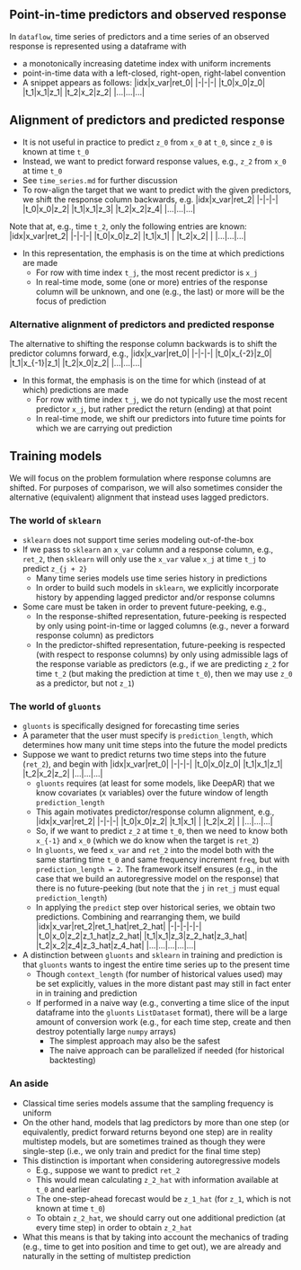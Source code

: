 ## Point-in-time predictors and observed response

In `dataflow`, time series of predictors and a time series of an observed
response is represented using a dataframe with
- a monotonically increasing datetime index with uniform increments
- point-in-time data with a left-closed, right-open, right-label convention
- A snippet appears as follows:
|idx|x_var|ret_0|
|-|-|-|
|t_0|x_0|z_0|
|t_1|x_1|z_1|
|t_2|x_2|z_2|
|...|...|...|

## Alignment of predictors and predicted response

- It is not useful in practice to predict `z_0` from `x_0` at `t_0`, since
`z_0` is known at time `t_0`
- Instead, we want to predict forward response values,
e.g., `z_2` from `x_0` at time `t_0`
- See `time_series.md` for further discussion
- To row-align the target that we want to predict with the given predictors, we
  shift the response column backwards, e.g.
|idx|x_var|ret_2|
|-|-|-|
|t_0|x_0|z_2|
|t_1|x_1|z_3|
|t_2|x_2|z_4|
|...|...|...|

Note that at, e.g., time `t_2`, only the following entries are known:
|idx|x_var|ret_2|
|-|-|-|
|t_0|x_0|z_2|
|t_1|x_1| |
|t_2|x_2| |
|...|...|...|

- In this representation, the emphasis is on the time at which predictions are
  made
  - For row with time index `t_j`, the most recent predictor is `x_j`
  - In real-time mode, some (one or more) entries of the response column will
    be unknown, and one (e.g., the last) or more will be the focus of
    prediction
    
### Alternative alignment of predictors and predicted response

The alternative to shifting the response column backwards is to shift the
predictor columns forward, e.g.,
|idx|x_var|ret_0|
|-|-|-|
|t_0|x_{-2}|z_0|
|t_1|x_{-1}|z_1|
|t_2|x_0|z_2|
|...|...|...|

- In this format, the emphasis is on the time for which (instead of at which)
  predictions are made
  - For row with time index `t_j`, we do not typically use the most recent
    predictor `x_j`, but rather predict the return (ending) at that point
  - In real-time mode, we shift our predictors into future time points for
    which we are carrying out prediction
    
## Training models

We will focus on the problem formulation where response columns are shifted.
For purposes of comparison, we will also sometimes consider the alternative
(equivalent) alignment that instead uses lagged predictors.

### The world of `sklearn`

- `sklearn` does not support time series modeling out-of-the-box
- If we pass to `sklearn` an `x_var` column and a response column, e.g.,
  `ret_2`, then `sklearn` will only use the `x_var` value `x_j` at time `t_j`
  to predict `z_{j + 2}`
  - Many time series models use time series history in predictions
  - In order to build such models in `sklearn`, we explicitly incorporate
    history by appending lagged predictor and/or response columns
- Some care must be taken in order to prevent future-peeking, e.g.,
  - In the response-shifted representation, future-peeking is respected by
    only using point-in-time or lagged columns (e.g., never a forward
    response column) as predictors 
  - In the predictor-shifted representation, future-peeking is respected 
    (with respect to response columns) by only using admissible lags of the
    response variable as predictors (e.g., if we are predicting `z_2` for time
    `t_2` (but making the prediction at time `t_0`), then we may use `z_0` as a
    predictor, but not `z_1`)

### The world of `gluonts`

- `gluonts` is specifically designed for forecasting time series
- A parameter that the user must specify is `prediction_length`, which
  determines how many unit time steps into the future the model predicts
- Suppose we want to predict returns two time steps into the future (`ret_2`),
  and begin with
|idx|x_var|ret_0|
|-|-|-|
|t_0|x_0|z_0|
|t_1|x_1|z_1|
|t_2|x_2|z_2|
|...|...|...|
  - `gluonts` requires (at least for some models, like DeepAR) that we know 
    covariates (x variables) over the future window of length
    `prediction_length`
  - This again motivates predictor/response column alignment, e.g.,
|idx|x_var|ret_2|
|-|-|-|
|t_0|x_0|z_2|
|t_1|x_1| |
|t_2|x_2| |
|...|...|...|
  - So, if we want to predict `z_2` at time `t_0`, then we need to know
    both `x_{-1}` and `x_0` (which we do know when the target is `ret_2`)
  - In `gluonts`, we feed `x_var` and `ret_2` into the model both with the
    same starting time `t_0` and same frequency increment `freq`, but with
    `prediction_length = 2`. The framework itself ensures (e.g., in the case
    that we build an autoregressive model on the response) that there is no
    future-peeking (but note that the `j` in `ret_j` must equal
    `prediction_length`) 
  - In applying the `predict` step over historical series, we obtain two
    predictions. Combining and rearranging them, we build
|idx|x_var|ret_2|ret_1_hat|ret_2_hat|
|-|-|-|-|-|
|t_0|x_0|z_2|z_1_hat|z_2_hat|
|t_1|x_1|z_3|z_2_hat|z_3_hat|
|t_2|x_2|z_4|z_3_hat|z_4_hat|
|...|...|...|...|...|
- A distinction between `gluonts` and `sklearn` in training and prediction is
  that `gluonts` wants to ingest the entire time series up to the present time
  - Though `context_length` (for number of historical values used) may be set
    explicitly, values in the more distant past may still in fact enter in in
    training and prediction
  - If performed in a naive way (e.g., converting a time slice of the input
    dataframe into the `gluonts` `ListDataset` format), there will be a large
    amount of conversion work (e.g., for each time step, create and then
    destroy potentially large `numpy` arrays) 
    - The simplest approach may also be the safest
    - The naive approach can be parallelized if needed (for historical
      backtesting)

### An aside

- Classical time series models assume that the sampling frequency is uniform
- On the other hand, models that lag predictors by more than one step
(or equivalently, predict forward returns beyond one step) are in reality
multistep models, but are sometimes trained as though they were single-step
(i.e., we only train and predict for the final time step)
- This distinction is important when considering autoregressive models
  - E.g., suppose we want to predict `ret_2`
  - This would mean calculating `z_2_hat` with information available at `t_0`
    and earlier
  - The one-step-ahead forecast would be `z_1_hat` (for `z_1`, which is not
    known at time `t_0`)
  - To obtain `z_2_hat`, we should carry out one additional prediction (at
    every time step) in order to obtain `z_2_hat`
- What this means is that by taking into account the mechanics of trading
  (e.g., time to get into position and time to get out), we are already and
  naturally in the setting of multistep prediction
